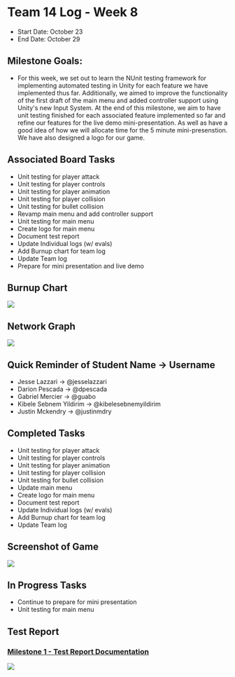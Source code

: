 # Team 14 Log - Week 8
- Start Date: October 23
- End Date: October 29

## Milestone Goals:
- For this week, we set out to learn the NUnit testing framework for implementing automated testing in Unity for each feature we have implemented thus far. Additionally, we aimed to improve the functionality of the first draft of the main menu and added controller support using Unity's new Input System. At the end of this milestone, we aim to have unit testing finished for each associated feature implemented so far and refine our features for the live demo mini-presentation. As well as have a good idea of how we will allocate time for the 5 minute mini-presenstion. We have also designed a logo for our game. 

## Associated Board Tasks
- Unit testing for player attack 
- Unit testing for player controls 
- Unit testing for player animation 
- Unit testing for player collision 
- Unit testing for bullet collision 
- Revamp main menu and add controller support
- Unit testing for main menu
- Create logo for main menu
- Document test report
- Update Individual logs (w/ evals)
- Add Burnup chart for team log
- Update Team log
- Prepare for mini presentation and live demo

## Burnup Chart
![](screenshots/burnup_chart_week8.JPG)

## Network Graph
![](screenshots/networkgraph_week8.png)

## Quick Reminder of Student Name → Username
- Jesse Lazzari → @jesselazzari
- Darion Pescada → @dpescada
- Gabriel Mercier → @guabo
- Kibele Sebnem Yildirim → @kibelesebnemyildirim
- Justin Mckendry → @justinmdry

## Completed Tasks
- Unit testing for player attack 
- Unit testing for player controls 
- Unit testing for player animation 
- Unit testing for player collision 
- Unit testing for bullet collision 
- Update main menu
- Create logo for main menu
- Document test report
- Update Individual logs (w/ evals)
- Add Burnup chart for team log
- Update Team log

## Screenshot of Game

![](screenshots/game_screenshot.PNG)

## In Progress Tasks
- Continue to prepare for mini presentation
- Unit testing for main menu

## Test Report 
### [Milestone 1 - Test Report Documentation](https://github.com/COSC-499-W2023/year-long-project-team-14/blob/d333264cca30bf54437f0083fbc6bd36f96a2825/tests/Test_log.md)
![](screenshots/week8_task_jesse1.JPG)
